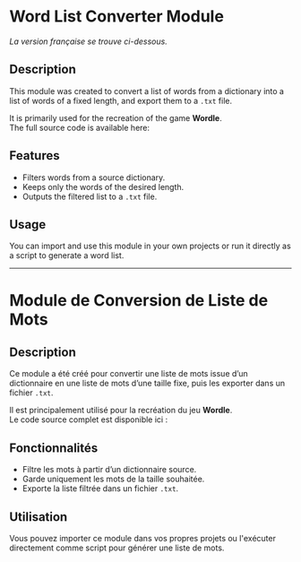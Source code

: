 # Word List Converter Module

*La version française se trouve ci-dessous.*

## Description

This module was created to convert a list of words from a dictionary into a list of words of a fixed length, and export them to a `.txt` file.

It is primarily used for the recreation of the game **Wordle**.  
The full source code is available here: 

## Features

- Filters words from a source dictionary.
- Keeps only the words of the desired length.
- Outputs the filtered list to a `.txt` file.

## Usage

You can import and use this module in your own projects or run it directly as a script to generate a word list.

---

# Module de Conversion de Liste de Mots

## Description

Ce module a été créé pour convertir une liste de mots issue d’un dictionnaire en une liste de mots d’une taille fixe, puis les exporter dans un fichier `.txt`.

Il est principalement utilisé pour la recréation du jeu **Wordle**.  
Le code source complet est disponible ici : 

## Fonctionnalités

- Filtre les mots à partir d’un dictionnaire source.
- Garde uniquement les mots de la taille souhaitée.
- Exporte la liste filtrée dans un fichier `.txt`.

## Utilisation

Vous pouvez importer ce module dans vos propres projets ou l'exécuter directement comme script pour générer une liste de mots.
